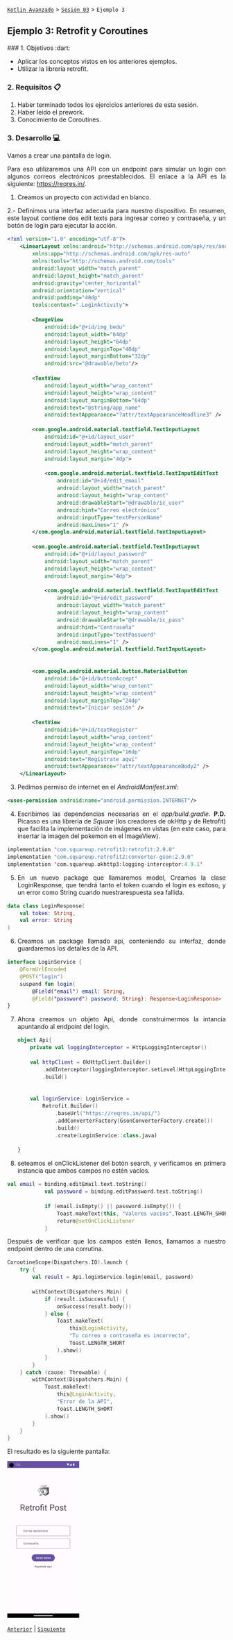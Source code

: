 [`Kotlin Avanzado`](../../Readme.md) > [`Sesión 03`](../Readme.md) > `Ejemplo 3`

## Ejemplo 3: Retrofit y Coroutines

<div style="text-align: justify;">
### 1. Objetivos :dart:

- Aplicar los conceptos vistos en los anteriores ejemplos.
- Utilizar la librería retrofit.

### 2. Requisitos :clipboard:

1. Haber terminado todos los ejercicios anteriores de esta sesión.
2. Haber leído el prework.
3. Conocimiento de Coroutines.

### 3. Desarrollo :computer:

Vamos a crear una pantalla de  login.

Para eso utilizaremos una API con un endpoint para simular un login con algunos correos electrónicos preestablecidos. El enlace a la API es la siguiente:  https://reqres.in/.


1. Creamos un proyecto con actividad en blanco.

2.- Definimos una interfaz adecuada para nuestro dispositivo. En resumen, este layout contiene dos edit texts para ingresar correo y contraseña, y un botón de login para ejecutar la acción.

```xml
<?xml version="1.0" encoding="utf-8"?>
    <LinearLayout xmlns:android="http://schemas.android.com/apk/res/android"
        xmlns:app="http://schemas.android.com/apk/res-auto"
        xmlns:tools="http://schemas.android.com/tools"
        android:layout_width="match_parent"
        android:layout_height="match_parent"
        android:gravity="center_horizontal"
        android:orientation="vertical"
        android:padding="48dp"
        tools:context=".LoginActivity">

        <ImageView
            android:id="@+id/img_bedu"
            android:layout_width="64dp"
            android:layout_height="64dp"
            android:layout_marginTop="48dp"
            android:layout_marginBottom="32dp"
            android:src="@drawable/beto"/>

        <TextView
            android:layout_width="wrap_content"
            android:layout_height="wrap_content"
            android:layout_marginBottom="64dp"
            android:text="@string/app_name"
            android:textAppearance="?attr/textAppearanceHeadline3" />

        <com.google.android.material.textfield.TextInputLayout
            android:id="@+id/layout_user"
            android:layout_width="match_parent"
            android:layout_height="wrap_content"
            android:layout_margin="4dp">

            <com.google.android.material.textfield.TextInputEditText
                android:id="@+id/edit_email"
                android:layout_width="match_parent"
                android:layout_height="wrap_content"
                android:drawableStart="@drawable/ic_user"
                android:hint="Correo electrónico"
                android:inputType="textPersonName"
                android:maxLines="1" />
        </com.google.android.material.textfield.TextInputLayout>

        <com.google.android.material.textfield.TextInputLayout
            android:id="@+id/layout_password"
            android:layout_width="match_parent"
            android:layout_height="wrap_content"
            android:layout_margin="4dp">

            <com.google.android.material.textfield.TextInputEditText
                android:id="@+id/edit_password"
                android:layout_width="match_parent"
                android:layout_height="wrap_content"
                android:drawableStart="@drawable/ic_pass"
                android:hint="Contraseña"
                android:inputType="textPassword"
                android:maxLines="1" />
        </com.google.android.material.textfield.TextInputLayout>


        <com.google.android.material.button.MaterialButton
            android:id="@+id/buttonAccept"
            android:layout_width="wrap_content"
            android:layout_height="wrap_content"
            android:layout_marginTop="24dp"
            android:text="Iniciar sesión" />

        <TextView
            android:id="@+id/textRegister"
            android:layout_width="wrap_content"
            android:layout_height="wrap_content"
            android:layout_marginTop="16dp"
            android:text="Regístrate aquí"
            android:textAppearance="?attr/textAppearanceBody2" />
    </LinearLayout>
```

3. Pedimos permiso de internet en el *AndroidManifest.xml*:

```xml
<uses-permission android:name="android.permission.INTERNET"/>
```

4. Escribimos las dependencias necesarias en el *app/build.gradle*. **P.D.** Picasso es una librería de *Square* (los creadores de okHttp y de Retrofit) que facilita la implementación de imágenes en vistas (en este caso, para insertar la imagen del pokemon en el ImageView).

```kotlin
implementation "com.squareup.retrofit2:retrofit:2.9.0"
implementation "com.squareup.retrofit2:converter-gson:2.9.0"
implementation 'com.squareup.okhttp3:logging-interceptor:4.9.1'
```

5. En un nuevo package que llamaremos model, Creamos la clase LoginResponse, que tendrá tanto el token cuando el login es exitoso, y un error como String cuando nuestrarespuesta sea fallida.

```kotlin
data class LoginResponse(
    val token: String,
    val error: String
)
```

6. Creamos un package llamado api, conteniendo su interfaz, donde guardaremos los detalles de la API. 

```kotlin
interface LoginService {
    @FormUrlEncoded
    @POST("login")
    suspend fun login(
        @Field("email") email: String,
        @Field("password") password: String): Response<LoginResponse>
}
```
7. Ahora creamos un objeto Api, donde construimermos la intancia apuntando al endpoint del login.

   ```kotlin
   object Api{
       private val loggingInterceptor = HttpLoggingInterceptor()
   
       val httpClient = OkHttpClient.Builder()
           .addInterceptor(loggingInterceptor.setLevel(HttpLoggingInterceptor.Level.BODY))
           .build()
   
   
       val loginService: LoginService =
           Retrofit.Builder()
               .baseUrl("https://reqres.in/api/")
               .addConverterFactory(GsonConverterFactory.create())
               .build()
               .create(LoginService::class.java)
   
   }
   ```

8. seteamos el onClickListener del botón search, y verificamos en primera instancia que ambos campos no estén vacíos.

```kotlin 
val email = binding.editEmail.text.toString()
            val password = binding.editPassword.text.toString()

            if (email.isEmpty() || password.isEmpty()) {
                Toast.makeText(this, "Valores vacíos",Toast.LENGTH_SHORT).show()
                return@setOnClickListener
            }
```

Después de verificar que los campos estén llenos, llamamos a nuestro endpoint dentro de una corrutina.

```kotlin
CoroutineScope(Dispatchers.IO).launch {
    try {
        val result = Api.loginService.login(email, password)

        withContext(Dispatchers.Main) {
            if (result.isSuccessful) {
                onSuccess(result.body())
            } else {
                Toast.makeText(
                    this@LoginActivity,
                    "Tu correo o contraseña es incorrecto",
                    Toast.LENGTH_SHORT
                ).show()
            }
        }
    } catch (cause: Throwable) {
        withContext(Dispatchers.Main) {
            Toast.makeText(
                this@LoginActivity,
                "Error de la API",
                Toast.LENGTH_SHORT
            ).show()
        }
    }
}
```



El resultado es la siguiente pantalla:



<img src="images/01.png" width="33%">

[`Anterior`](../Reto-02) | [`Siguiente`](../Proyecto)      

</div>

